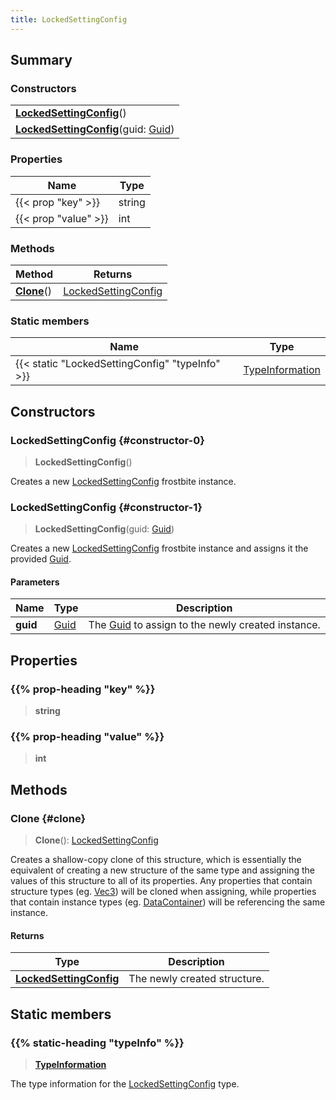```yaml
---
title: LockedSettingConfig
---
```


## Summary

### Constructors

|  |
| --- |
| **[LockedSettingConfig](#constructor-0)**() |
| **[LockedSettingConfig](#constructor-1)**(guid: [Guid](/vext/ref/shared/type/guid)) |

### Properties

| Name | Type |
| ---- | ---- |
| {{< prop "key" >}} | string |
| {{< prop "value" >}} | int |

### Methods

| Method | Returns |
| ------ | ------- |
| **[Clone](#clone)**() | [LockedSettingConfig](/vext/ref/fb/lockedsettingconfig) |

### Static members

| Name | Type |
| ---- | ---- |
| {{< static "LockedSettingConfig" "typeInfo" >}} | [TypeInformation](/vext/ref/shared/type/typeinformation) |

## Constructors

### LockedSettingConfig {#constructor-0}

> **LockedSettingConfig**()

Creates a new [LockedSettingConfig](/vext/ref/fb/lockedsettingconfig) frostbite instance.

### LockedSettingConfig {#constructor-1}

> **LockedSettingConfig**(guid: [Guid](/vext/ref/shared/type/guid))

Creates a new [LockedSettingConfig](/vext/ref/fb/lockedsettingconfig) frostbite instance and assigns it the provided [Guid](/vext/ref/shared/type/guid).

#### Parameters

| Name | Type | Description |
| ---- | ---- | ----------- |
| **guid** | [Guid](/vext/ref/shared/type/guid) | The [Guid](/vext/ref/shared/type/guid) to assign to the newly created instance. |

## Properties

### {{% prop-heading "key" %}}

> **string**

### {{% prop-heading "value" %}}

> **int**

## Methods

### Clone {#clone}

> **Clone**(): [LockedSettingConfig](/vext/ref/fb/lockedsettingconfig)

Creates a shallow-copy clone of this structure, which is essentially the equivalent of creating a new structure of the same type and assigning the values of this structure to all of its properties. Any properties that contain structure types (eg. [Vec3](/vext/ref/shared/type/vec3)) will be cloned when assigning, while properties that contain instance types (eg. [DataContainer](/vext/ref/shared/type/datacontainer)) will be referencing the same instance.

#### Returns

| Type | Description |
| ---- | ----------- |
| **[LockedSettingConfig](/vext/ref/fb/lockedsettingconfig)** | The newly created structure. |

## Static members

### {{% static-heading "typeInfo" %}}

> **[TypeInformation](/vext/ref/shared/type/typeinformation)**

The type information for the [LockedSettingConfig](/vext/ref/fb/lockedsettingconfig) type.

